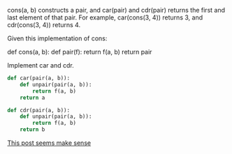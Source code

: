 cons(a, b) constructs a pair, and car(pair) and cdr(pair) returns the first and
last element of that pair. For example, car(cons(3, 4)) returns 3, and
cdr(cons(3, 4)) returns 4.

Given this implementation of cons:

def cons(a, b):
def pair(f):
return f(a, b)
return pair

Implement car and cdr.

```python
def car(pair(a, b)):
    def unpair(pair(a, b)):
        return f(a, b)
    return a

def cdr(pair(a, b)):
    def unpair(pair(a, b)):
        return f(a, b)
    return b
```

[This post seems make sense](https://www.khoi.io/post/daily-coding-problem-5-higher-order-function/)